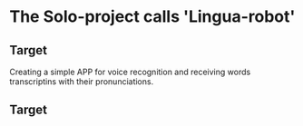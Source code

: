 The Solo-project calls 'Lingua-robot'
===========
 
Target
-----------
Сreating a simple APP for voice recognition and receiving words transcriptins with their pronunciations.

Target
-----------
